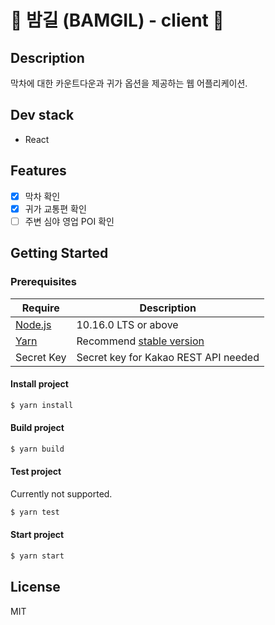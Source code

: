 #  ️🚌️ 밤길 (BAMGIL) - client 🚌

## Description
막차에 대한 카운트다운과 귀가 옵션을 제공하는 웹 어플리케이션.

## Dev stack
- React

## Features
- [x] 막차 확인
- [x] 귀가 교통편 확인
- [ ] 주변 심야 영업 POI 확인

## Getting Started

### Prerequisites
| Require                              | Description                                                          |
| ------------------------------------ | -------------------------------------------------------------------- |
| [Node.js](nodejs.org)                | 10.16.0 LTS or above                                                 |
| [Yarn](https://yarnpkg.com/lang/en/) | Recommend [stable version](https://github.com/yarnpkg/yarn/releases) |
| Secret Key                           | Secret key for Kakao REST API needed                                 |

#### Install project
```bash
$ yarn install
```
#### Build project
```bash
$ yarn build
```
#### Test project
Currently not supported.
```bash
$ yarn test
```
#### Start project
```bash
$ yarn start
```
## License
MIT